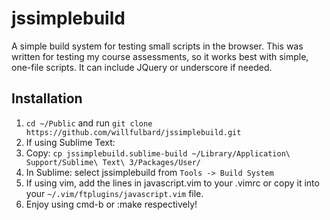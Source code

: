 # jssimplebuild
A simple build system for testing small scripts in the browser.  This was written for testing my course assessments, so it works best with simple, one-file scripts.  It can include JQuery or underscore if needed.

## Installation
1.  `cd ~/Public` and run `git clone https://github.com/willfulbard/jssimplebuild.git`
2.  If using Sublime Text:
  1.  Copy: `cp jssimplebuild.sublime-build ~/Library/Application\ Support/Sublime\ Text\ 3/Packages/User/`
  3.  In Sublime: select jssimplebuild from `Tools -> Build System`
3.  If using vim, add the lines in javascript.vim to your .vimrc or copy it into your `~/.vim/ftplugins/javascript.vim` file.
4.  Enjoy using cmd-b or :make respectively!

